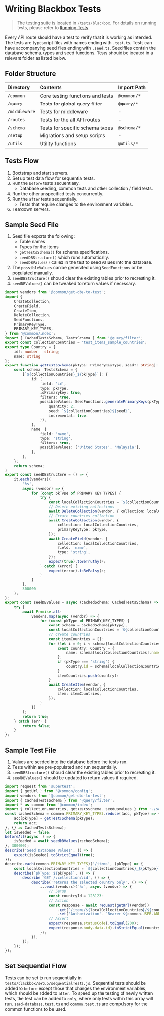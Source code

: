 # Writing Blackbox Tests

> The testing suite is located in `/tests/blackbox`. For details on running tests, please refer to
> [Running Tests](/contributing/tests#running-blackbox-tests).

Every API route should have a test to verify that it is working as intended. The tests are typescript files with names
ending with `.test.ts`. Tests can have accompanying seed files ending with `.seed.ts`. Seed files contain the database
schema, types and seed functions. Tests should be located in a relevant folder as listed below.

## Folder Structure

| Directory     | Contents                         | Import Path |
| :------------ | :------------------------------- | :---------- |
| `/common`     | Core testing functions and tests | `@common/*` |
| `/query`      | Tests for global query filter    | `@query/*`  |
| `/middleware` | Tests for middleware             | -           |
| `/routes`     | Tests for the all API routes     | -           |
| `/schema`     | Tests for specific schema types  | `@schema/*` |
| `/setup`      | Migrations and setup scripts     | -           |
| `/utils`      | Utility functions                | `@utils/*`  |

## Tests Flow

1. Bootstrap and start servers.
2. Set up test data flow for sequential tests.
3. Run the `before` tests sequentially.
   - Database seeding, common tests and other collection / field tests.
4. Run the other unspecified tests concurrently.
5. Run the `after` tests sequentially.
   - Tests that require changes to the environment variables.
6. Teardown servers.

## Sample Seed File

1. Seed file exports the following:
   - Table names
   - Types for the items
   - `getTestsSchema()` for schema specifications.
   - `seedDBStructure()` which runs automatically.
   - `seedDBValues()` called in the test to seed values into the database.
2. The `possibleValues` can be generated using `SeedFunctions` or be populated manually.
3. `seedDBStructure()` should clear the existing tables prior to recreating it.
4. `seedDBValues()` can be tweaked to return values if necessary.

```ts
import vendors from '@common/get-dbs-to-test';
import {
	CreateCollection,
	CreateField,
	CreateItem,
	DeleteCollection,
	SeedFunctions,
	PrimaryKeyType,
	PRIMARY_KEY_TYPES,
} from '@common/index';
import { CachedTestsSchema, TestsSchema } from '@query/filter';
export const collectionCountries = 'test_items_sample_countries';
export type Country = {
	id?: number | string;
	name: string;
};
export function getTestsSchema(pkType: PrimaryKeyType, seed?: string): TestsSchema {
	const schema: TestsSchema = {
		[`${collectionCountries}_${pkType}`]: {
			id: {
				field: 'id',
				type: pkType,
				isPrimaryKey: true,
				filters: true,
				possibleValues: SeedFunctions.generatePrimaryKeys(pkType, {
					quantity: 2,
					seed: `${collectionCountries}${seed}`,
					incremental: true,
				}),
			},
			name: {
				field: 'name',
				type: 'string',
				filters: true,
				possibleValues: ['United States', 'Malaysia'],
			},
		},
	};
	return schema;
}
export const seedDBStructure = () => {
	it.each(vendors)(
		'%s',
		async (vendor) => {
			for (const pkType of PRIMARY_KEY_TYPES) {
				try {
					const localCollectionCountries = `${collectionCountries}_${pkType}`;
					// Delete existing collections
					await DeleteCollection(vendor, { collection: localCollectionCountries });
					// Create countries collection
					await CreateCollection(vendor, {
						collection: localCollectionCountries,
						primaryKeyType: pkType,
					});
					await CreateField(vendor, {
						collection: localCollectionCountries,
						field: 'name',
						type: 'string',
					});
					expect(true).toBeTruthy();
				} catch (error) {
					expect(error).toBeFalsy();
				}
			}
		},
		300000
	);
};
export const seedDBValues = async (cachedSchema: CachedTestsSchema) => {
	try {
		await Promise.all(
			vendors.map(async (vendor) => {
				for (const pkType of PRIMARY_KEY_TYPES) {
					const schema = cachedSchema[pkType];
					const localCollectionCountries = `${collectionCountries}_${pkType}`;
					// Create countries
					const itemCountries = [];
					for (let i = 0; i < schema[localCollectionCountries].id.possibleValues.length; i++) {
						const country: Country = {
							name: schema[localCollectionCountries].name.possibleValues[i],
						};
						if (pkType === 'string') {
							country.id = schema[localCollectionCountries].id.possibleValues[i];
						}
						itemCountries.push(country);
					}
					await CreateItem(vendor, {
						collection: localCollectionCountries,
						item: itemCountries,
					});
				}
			})
		);
		return true;
	} catch (err) {
		return false;
	}
};
```

## Sample Test File

1. Values are seeded into the database before the tests run.
2. Tests within are pre-populated and run sequentially.
3. `seedDBStructure()` should clear the existing tables prior to recreating it.
4. `seedDBValues()` should be updated to return values if required.

```ts
import request from 'supertest';
import { getUrl } from '@common/config';
import vendors from '@common/get-dbs-to-test';
import { CachedTestsSchema } from '@query/filter';
import * as common from '@common/index';
import { collectionCountries, getTestsSchema, seedDBValues } from './sample.seed';
const cachedSchema = common.PRIMARY_KEY_TYPES.reduce((acc, pkType) => {
	acc[pkType] = getTestsSchema(pkType);
	return acc;
}, {} as CachedTestsSchema);
let isSeeded = false;
beforeAll(async () => {
	isSeeded = await seedDBValues(cachedSchema);
}, 300000);
describe('Seed Database Values', () => {
	expect(isSeeded).toStrictEqual(true);
});
describe.each(common.PRIMARY_KEY_TYPES)('/items', (pkType) => {
	const localCollectionCountries = `${collectionCountries}_${pkType}`;
	describe(`pkType: ${pkType}`, () => {
		describe('GET /:collection/:id', () => {
			describe('returns the selected country only', () => {
				it.each(vendors)('%s', async (vendor) => {
					// Setup
					const countryId = 123123;
					// Action
					const response = await request(getUrl(vendor))
						.get(`/items/${localCollectionCountries}/${countryId}`)
						.set('Authorization', `Bearer ${common.USER.ADMIN.TOKEN}`);
					// Assert
					expect(response.statusCode).toEqual(200);
					expect(response.body.data.id).toStrictEqual(countryId);
				});
			});
		});
	});
});
```

## Set Sequential Flow

Tests can be set to run sequentially in `tests/blackbox/setup/sequentialTests.js`. Sequential tests should be added to
`before` except those that changes the environment variables, which should be added to `after`. To speed up the testing
of newly written tests, the test can be added to `only`, where only tests within this array will run.
`seed-database.test.ts` and `common.test.ts` are compulsory for the common functions to be used.
